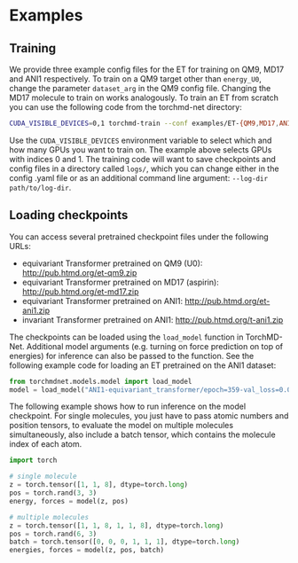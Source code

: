 # Examples

## Training
We provide three example config files for the ET for training on QM9, MD17 and ANI1 respectively. To train on a QM9 target other than `energy_U0`, change the parameter `dataset_arg` in the QM9 config file. Changing the MD17 molecule to train on works analogously. To train an ET from scratch you can use the following code from the torchmd-net directory:
```bash
CUDA_VISIBLE_DEVICES=0,1 torchmd-train --conf examples/ET-{QM9,MD17,ANI1}.yaml
```
Use the `CUDA_VISIBLE_DEVICES` environment variable to select which and how many GPUs you want to train on. The example above selects GPUs with indices 0 and 1. The training code will want to save checkpoints and config files in a directory called `logs/`, which you can change either in the config .yaml file or as an additional command line argument: `--log-dir path/to/log-dir`.

## Loading checkpoints
You can access several pretrained checkpoint files under the following URLs:
- equivariant Transformer pretrained on QM9 (U0): http://pub.htmd.org/et-qm9.zip
- equivariant Transformer pretrained on MD17 (aspirin): http://pub.htmd.org/et-md17.zip
- equivariant Transformer pretrained on ANI1: http://pub.htmd.org/et-ani1.zip
- invariant Transformer pretrained on ANI1: http://pub.htmd.org/t-ani1.zip

The checkpoints can be loaded using the `load_model` function in TorchMD-Net. Additional model arguments (e.g. turning on force prediction on top of energies) for inference can also be passed to the function. See the following example code for loading an ET pretrained on the ANI1 dataset:
```python
from torchmdnet.models.model import load_model
model = load_model("ANI1-equivariant_transformer/epoch=359-val_loss=0.0004-test_loss=0.0120.ckpt", derivative=True)
```
The following example shows how to run inference on the model checkpoint. For single molecules, you just have to pass atomic numbers and position tensors, to evaluate the model on multiple molecules simultaneously, also include a batch tensor, which contains the molecule index of each atom.
```python
import torch

# single molecule
z = torch.tensor([1, 1, 8], dtype=torch.long)
pos = torch.rand(3, 3)
energy, forces = model(z, pos)

# multiple molecules
z = torch.tensor([1, 1, 8, 1, 1, 8], dtype=torch.long)
pos = torch.rand(6, 3)
batch = torch.tensor([0, 0, 0, 1, 1, 1], dtype=torch.long)
energies, forces = model(z, pos, batch)
```
